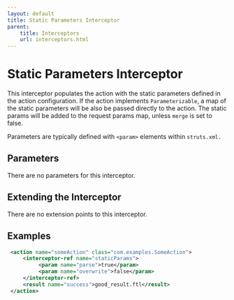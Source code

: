```yaml
---
layout: default
title: Static Parameters Interceptor
parent:
    title: Interceptors
    url: interceptors.html
---
```


# Static Parameters Interceptor

This interceptor populates the action with the static parameters defined in the action configuration. If the action 
implements `Parameterizable`, a map of the static parameters will be also be passed directly to the action. The static 
params will be added to the request params map, unless `merge` is set to false.

Parameters are typically defined with `<param>` elements within `struts.xml.`

## Parameters

There are no parameters for this interceptor.

## Extending the Interceptor

There are no extension points to this interceptor.

## Examples

```xml
 <action name="someAction" class="com.examples.SomeAction">
     <interceptor-ref name="staticParams">
          <param name="parse">true</param>
          <param name="overwrite">false</param>
     </interceptor-ref>
     <result name="success">good_result.ftl</result>
 </action>
```
